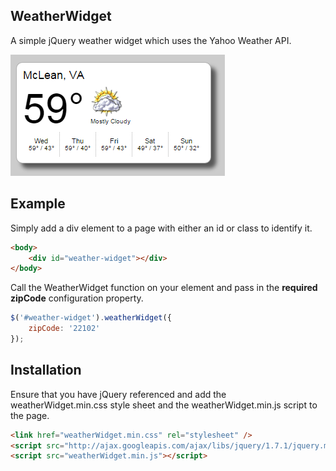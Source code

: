 ## WeatherWidget

A simple jQuery weather widget which uses the Yahoo Weather API.

![Weather Widget Preview](preview.png)

## Example

Simply add a div element to a page with either an id or class to identify it.
```html
<body>
    <div id="weather-widget"></div>
</body>
```

Call the WeatherWidget function on your element and pass in the **required zipCode** configuration property.
```js
$('#weather-widget').weatherWidget({
    zipCode: '22102'
});
```

## Installation

Ensure that you have jQuery referenced and add the weatherWidget.min.css style sheet and the weatherWidget.min.js script to the page.
```html
<link href="weatherWidget.min.css" rel="stylesheet" />
<script src="http://ajax.googleapis.com/ajax/libs/jquery/1.7.1/jquery.min.js"></script>
<script src="weatherWidget.min.js"></script>
```
